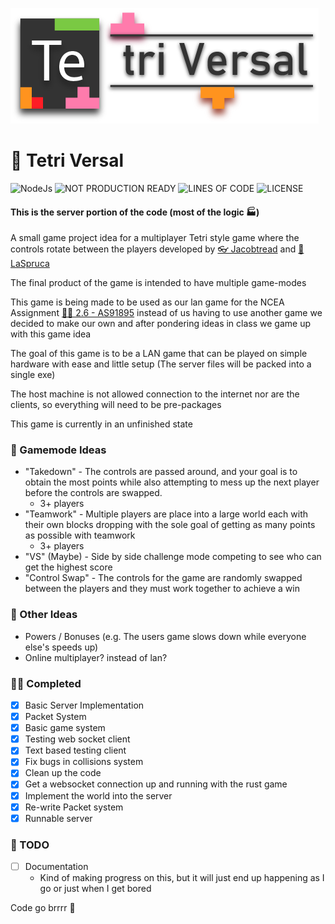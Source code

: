 ![Tetri-Versal](https://raw.githubusercontent.com/jacobtread/TetriVersal/main/logo.png)

#  🤖 Tetri Versal 
![NodeJs](https://img.shields.io/badge/Powered%20By-NodeJS-68A063?style=for-the-badge)
![NOT PRODUCTION READY](https://img.shields.io/badge/Not%20Ready%20For%20Production-ef4550?style=for-the-badge)
![LINES OF CODE](https://img.shields.io/tokei/lines/github/jacobtread/TetriVersal?style=for-the-badge)
![LICENSE](https://img.shields.io/github/license/jacobtread/TetriVersal?style=for-the-badge)
####  This is the server portion of the code (most of the logic ‍🏭)

A small game project idea for a multiplayer Tetri style game where the controls rotate between the players developed
by [👓 Jacobtread](https://github.com/jacobtread) and [🥽 LaSpruca](https://github.com/laspruca)

The final product of the game is intended to have multiple game-modes

This game is being made to be used as our lan game for the NCEA
Assignment [👨‍🎓 2.6 - AS91895](https://www.nzqa.govt.nz/nqfdocs/ncea-resource/achievements/2019/as91895.pdf) instead of us
having to use another game we decided to make our own and after pondering ideas in class we game up with this game idea

The goal of this game is to be a LAN game that can be played on simple hardware with ease and little setup
(The server files will be packed into a single exe)

The host machine is not allowed connection to the internet nor are the clients, so everything will need to be
pre-packages

This game is currently in an unfinished state

### 👾 Gamemode Ideas

- "Takedown" - The controls are passed around, and your goal is to obtain the most points while also attempting to mess
  up the next player before the controls are swapped.
    - 3+ players
- "Teamwork" - Multiple players are place into a large world each with their own blocks dropping with the sole goal of
  getting as many points as possible with teamwork
    - 3+ players
- "VS" (Maybe) - Side by side challenge mode competing to see who can get the highest score
- "Control Swap" - The controls for the game are randomly swapped between the players and they must work 
together to achieve a win
  
### 🧠 Other Ideas

- Powers / Bonuses (e.g. The users game slows down while everyone else's speeds up)
- Online multiplayer? instead of lan?
  
### 👨‍🎓 Completed

- [x] Basic Server Implementation
- [x] Packet System
- [x] Basic game system
- [x] Testing web socket client
- [x] Text based testing client
- [x] Fix bugs in collisions system
- [x] Clean up the code
- [x] Get a websocket connection up and running with the rust game
- [x] Implement the world into the server
- [x] Re-write Packet system
- [x] Runnable server

### 👀 TODO
- [ ] Documentation
  - Kind of making progress on this, but it will just end up happening as I go
  or just when I get bored

Code go brrrr 🧠